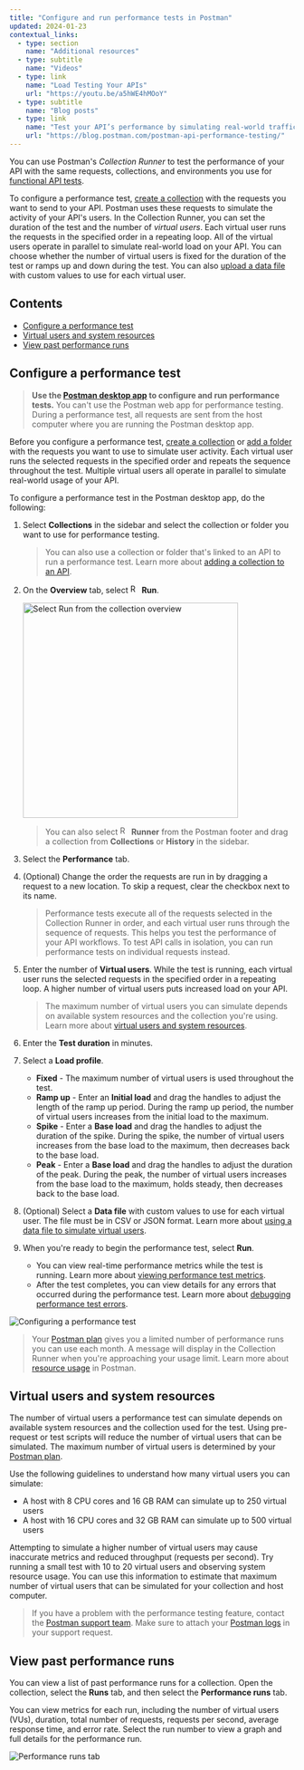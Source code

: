 ```yaml
---
title: "Configure and run performance tests in Postman"
updated: 2024-01-23
contextual_links:
  - type: section
    name: "Additional resources"
  - type: subtitle
    name: "Videos"
  - type: link
    name: "Load Testing Your APIs"
    url: "https://youtu.be/a5hWE4hMOoY"
  - type: subtitle
    name: "Blog posts"
  - type: link
    name: "Test your API’s performance by simulating real-world traffic with Postman"
    url: "https://blog.postman.com/postman-api-performance-testing/"
---
```


You can use Postman's _Collection Runner_ to test the performance of your API with the same requests, collections, and environments you use for [functional API tests](/docs/collections/running-collections/intro-to-collection-runs/).

To configure a performance test, [create a collection](/docs/collections/using-collections/) with the requests you want to send to your API. Postman uses these requests to simulate the activity of your API's users. In the Collection Runner, you can set the duration of the test and the number of _virtual users_. Each virtual user runs the requests in the specified order in a repeating loop. All of the virtual users operate in parallel to simulate real-world load on your API. You can choose whether the number of virtual users is fixed for the duration of the test or ramps up and down during the test. You can also [upload a data file](/docs/collections/performance-testing/performance-test-data-files/) with custom values to use for each virtual user.

## Contents

* [Configure a performance test](#configure-a-performance-test)
* [Virtual users and system resources](#virtual-users-and-system-resources)
* [View past performance runs](#view-past-performance-runs)

## Configure a performance test

> **Use the [Postman desktop app](/docs/getting-started/installation/installation-and-updates/) to configure and run performance tests.** You can't use the Postman web app for performance testing. During a performance test, all requests are sent from the host computer where you are running the Postman desktop app.

Before you configure a performance test, [create a collection](/docs/collections/using-collections/#creating-collections) or [add a folder](/docs/collections/using-collections/#adding-folders-to-a-collection) with the requests you want to use to simulate user activity. Each virtual user runs the selected requests in the specified order and repeats the sequence throughout the test. Multiple virtual users all operate in parallel to simulate real-world usage of your API.

To configure a performance test in the Postman desktop app, do the following:

1. Select **Collections** in the sidebar and select the collection or folder you want to use for performance testing.

    > You can also use a collection or folder that's linked to an API to run a performance test. Learn more about [adding a collection to an API](/docs/designing-and-developing-your-api/developing-an-api/adding-api-elements/#adding-a-collection).

1. On the **Overview** tab, select <img alt="Runner icon" src="https://assets.postman.com/postman-docs/icon-runner-v9.jpg#icon" width="16px"> **Run**.

    <img alt="Select Run from the collection overview" src="https://assets.postman.com/postman-docs/v10/collection-runner-button-v10-22.jpg" width="380px"/>

    > You can also select <img alt="Runner icon" src="https://assets.postman.com/postman-docs/icon-runner-v9.jpg#icon" width="16px"> **Runner** from the Postman footer and drag a collection from **Collections** or **History** in the sidebar.

1. Select the **Performance** tab.
1. (Optional) Change the order the requests are run in by dragging a request to a new location. To skip a request, clear the checkbox next to its name.

    > Performance tests execute all of the requests selected in the Collection Runner in order, and each virtual user runs through the sequence of requests. This helps you test the performance of your API workflows. To test API calls in isolation, you can run performance tests on individual requests instead.

1. Enter the number of **Virtual users**. While the test is running, each virtual user runs the selected requests in the specified order in a repeating loop. A higher number of virtual users puts increased load on your API.

    > The maximum number of virtual users you can simulate depends on available system resources and the collection you're using. Learn more about [virtual users and system resources](#virtual-users-and-system-resources).

1. Enter the **Test duration** in minutes.
1. Select a **Load profile**.
    * **Fixed** - The maximum number of virtual users is used throughout the test.
    * **Ramp up** - Enter an **Initial load** and drag the handles to adjust the length of the ramp up period. During the ramp up period, the number of virtual users increases from the initial load to the maximum.
    * **Spike** - Enter a **Base load** and drag the handles to adjust the duration of the spike. During the spike, the number of virtual users increases from the base load to the maximum, then decreases back to the base load.
    * **Peak** - Enter a **Base load** and drag the handles to adjust the duration of the peak. During the peak, the number of virtual users increases from the base load to the maximum, holds steady, then decreases back to the base load.

1. (Optional) Select a **Data file** with custom values to use for each virtual user. The file must be in CSV or JSON format. Learn more about [using a data file to simulate virtual users](/docs/collections/performance-testing/performance-test-data-files/).
1. When you're ready to begin the performance test, select **Run**.

    * You can view real-time performance metrics while the test is running. Learn more about [viewing performance test metrics](/docs/collections/performance-testing/performance-test-metrics/).
    * After the test completes, you can view details for any errors that occurred during the performance test. Learn more about [debugging performance test errors](/docs/collections/performance-testing/performance-test-errors/).

<img alt="Configuring a performance test" src="https://assets.postman.com/postman-docs/v10/performance-test-configure-v10-22.jpg"/>

> Your [Postman plan](https://www.postman.com/pricing/) gives you a limited number of performance runs you can use each month. A message will display in the Collection Runner when you're approaching your usage limit. Learn more about [resource usage](/docs/billing/resource-usage/#performance-test-limit) in Postman.

## Virtual users and system resources

The number of virtual users a performance test can simulate depends on available system resources and the collection used for the test. Using pre-request or test scripts will reduce the number of virtual users that can be simulated. The maximum number of virtual users is determined by your [Postman plan](https://www.postman.com/pricing/).

Use the following guidelines to understand how many virtual users you can simulate:

* A host with 8 CPU cores and 16 GB RAM can simulate up to 250 virtual users
* A host with 16 CPU cores and 32 GB RAM can simulate up to 500 virtual users

Attempting to simulate a higher number of virtual users may cause inaccurate metrics and reduced throughput (requests per second). Try running a small test with 10 to 20 virtual users and observing system resource usage. You can use this information to estimate that maximum number of virtual users that can be simulated for your collection and host computer.

> If you have a problem with the performance testing feature, contact the [Postman support team](https://support.postman.com/hc/en-us). Make sure to attach your [Postman logs](https://support.postman.com/hc/en-us/articles/360025298633-How-to-get-logs-from-the-Postman-Desktop-app) in your support request.

## View past performance runs

You can view a list of past performance runs for a collection. Open the collection, select the **Runs** tab, and then select the **Performance runs** tab.

You can view metrics for each run, including the number of virtual users (VUs), duration, total number of requests, requests per second, average response time, and error rate. Select the run number to view a graph and full details for the performance run.

![Performance runs tab](https://assets.postman.com/postman-docs/v10/performance-test-past-runs-v10-22.jpg)
